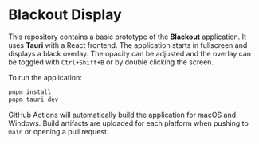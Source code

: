 # Blackout Display

This repository contains a basic prototype of the **Blackout** application.
It uses **Tauri** with a React frontend. The application starts in fullscreen
and displays a black overlay. The opacity can be adjusted and the overlay can
be toggled with `Ctrl+Shift+B` or by double clicking the screen.

To run the application:

```bash
pnpm install
pnpm tauri dev
```

GitHub Actions will automatically build the application for macOS and Windows.
Build artifacts are uploaded for each platform when pushing to `main` or opening
a pull request.

